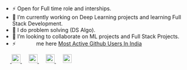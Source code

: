 <!--
**sarimurrab/sarimurrab** is a ✨ _special_ ✨ repository because its `README.md` (this file) appears on your GitHub profile.
-->
- ⚡  Open for Full time role and interships.
- 🔭 I’m currently working on Deep Learning projects and learning Full Stack Development.
- 🌱 I do problem solving (DS Algo).
- 👯 I’m looking to collaborate on ML projects and Full Stack Projects.
- ⚡ <img   width="15px" height="15px" src="https://cdn0.iconfinder.com/data/icons/universal-set-2/30/universal-set-2045-512.png" /><img   width="15px" height="15px" src="https://i.ibb.co/G7vp1zG/plus.png" /><img   width="16px" height="16px" src="https://i.ibb.co/34wgm4Q/download.jpg" /> me here [Most Active Github Users In India](https://commits.top/india.html)<br>

<!-- <img src="https://github-readme-stats.vercel.app/api?username=sarimurrab&layout=compact&show_icons=true&theme=Gradient"/>  -->

&emsp;&nbsp;<a href="https://www.linkedin.com/in/chaudhary-sarimurrab/">
    <img   width="23px" src="https://cdn.jsdelivr.net/npm/simple-icons@v3/icons/linkedin.svg" />
  </a> &emsp;
  <a href="https://twitter.com/sarimurrab">
    <img   width="23px" src="https://cdn.jsdelivr.net/npm/simple-icons@3.2.0/icons/twitter.svg" />
  </a> &emsp;
  <a href="https://www.instagram.com/sarimchaudhary5/">
    <img   width="23px" src="https://cdn.jsdelivr.net/npm/simple-icons@3.2.0/icons/instagram.svg" />
  </a> &emsp;
    <a href="https://mail.google.com/mail/?view=cm&fs=1&tf=1&to=sarimurrab2@gmail.com">
    <img   width="23px" src="https://cdn.jsdelivr.net/npm/simple-icons@3.2.0/icons/gmail.svg" />
  </a>










